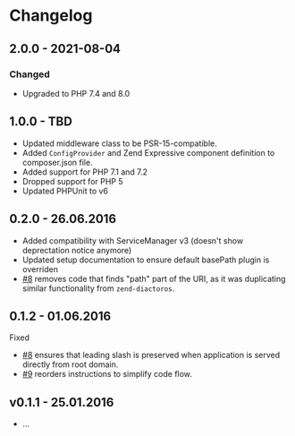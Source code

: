 # Changelog

## 2.0.0 - 2021-08-04

### Changed

- Upgraded to PHP 7.4 and 8.0

## 1.0.0 - TBD
* Updated middleware class to be PSR-15-compatible.
* Added `ConfigProvider` and Zend Expressive component definition to composer.json file.
* Added support for PHP 7.1 and 7.2
* Dropped support for PHP 5
* Updated PHPUnit to v6

## 0.2.0 - 26.06.2016

* Added compatibility with ServiceManager v3 (doesn't show deprectation notice anymore)
* Updated setup documentation to ensure default basePath plugin is overriden
* [#8](https://github.com/mtymek/blast-base-url/pull/11) removes code that finds "path" part of the URI, as it was
duplicating similar functionality from `zend-diactoros`.

## 0.1.2 - 01.06.2016

Fixed

* [#8](https://github.com/mtymek/blast-base-url/pull/8) ensures that leading slash is preserved when application is served
  directly from root domain.
* [#9](https://github.com/mtymek/blast-base-url/pull/9) reorders instructions to simplify code flow.


## v0.1.1 - 25.01.2016

* ...
